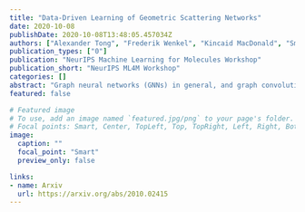 ```yaml
---
title: "Data-Driven Learning of Geometric Scattering Networks"
date: 2020-10-08
publishDate: 2020-10-08T13:48:05.457034Z
authors: ["Alexander Tong", "Frederik Wenkel", "Kincaid MacDonald", "Smita Krishnaswamy", "Guy Wolf"]
publication_types: ["0"]
publication: "NeurIPS Machine Learning for Molecules Workshop"
publication_short: "NeurIPS ML4M Workshop"
categories: []
abstract: "Graph neural networks (GNNs) in general, and graph convolutional networks (GCN) in particular, often rely on low-pass graph filters to incorporate geometric information in the form of local smoothness over neighboring nodes. While this approach performs well on a surprising number of standard benchmarks, the efficacy of such models does not translate consistently to more complex domains, such as graph data in the biochemistry domain. We argue that these more complex domains require priors that encourage learning of band-pass and high-pass features rather than oversmoothed signals of standard GCN architectures. Here, we propose an alternative GNN architecture, based on a relaxation of recently proposed geometric scattering transforms, which consists of a cascade of graph wavelet filters. Our learned geometric scattering (LEGS) architecture adaptively tunes these wavelets and their scales to encourage band-pass features to emerge in learned representations. This results in a simplified GNN with significantly fewer learned parameters compared to competing methods. We demonstrate the predictive performance of our method on several biochemistry graph classification benchmarks, as well as the descriptive quality of its learned features in biochemical graph data exploration tasks. Our results show that the proposed LEGS network matches or outperforms popular GNNs, as well as the original geometric scattering construction, while also retaining certain mathematical properties of its handcrafted (nonlearned) design."
featured: false

# Featured image
# To use, add an image named `featured.jpg/png` to your page's folder.
# Focal points: Smart, Center, TopLeft, Top, TopRight, Left, Right, BottomLeft, Bottom, BottomRight.
image:
  caption: ""
  focal_point: "Smart"
  preview_only: false

links:
- name: Arxiv
  url: https://arxiv.org/abs/2010.02415
---
```


